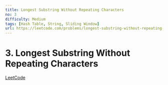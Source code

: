 ```yaml
---
title: Longest Substring Without Repeating Characters
no: 3
difficulty: Medium
tags: [Hash Table, String, Sliding Window]
url: https://leetcode.com/problems/longest-substring-without-repeating-characters/
---
```


# 3. Longest Substring Without Repeating Characters

[LeetCode](https://leetcode.com/problems/longest-substring-without-repeating-characters/)

